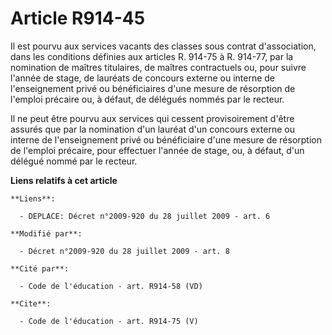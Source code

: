 # Article R914-45

Il est pourvu aux services vacants des classes sous contrat d'association, dans les conditions définies aux articles R.
914-75 à R. 914-77, par la nomination de maîtres titulaires, de maîtres contractuels ou, pour suivre l'année de stage, de
lauréats de concours externe ou interne de l'enseignement privé ou bénéficiaires d'une mesure de résorption de l'emploi
précaire ou, à défaut, de délégués nommés par le recteur. 

Il ne peut être pourvu aux services qui cessent provisoirement d'être assurés que par la nomination d'un lauréat d'un
concours externe ou interne de l'enseignement privé ou bénéficiaire d'une mesure de résorption de l'emploi précaire, pour
effectuer l'année de stage, ou, à défaut, d'un délégué nommé par le recteur.

**Liens relatifs à cet article**

	**Liens**:

	  - DEPLACE: Décret n°2009-920 du 28 juillet 2009 - art. 6

	**Modifié par**:

	  - Décret n°2009-920 du 28 juillet 2009 - art. 8

	**Cité par**:

	  - Code de l'éducation - art. R914-58 (VD)

	**Cite**:

	  - Code de l'éducation - art. R914-75 (V)
